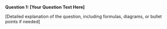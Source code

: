 <!DOCTYPE html>
<html lang="en">
<head>
  <meta charset="UTF-8">
  <meta name="viewport" content="width=device-width, initial-scale=1.0">
  <title>Question Description</title>
  <style>
    .question-description {
      /* Add your styles here, e.g., font-weight, margin, etc. */
      font-weight: bold;
      margin-bottom: 10px;
    }
    
    .question-content {
      /* Add your styles here, e.g., font-style, line-height, etc. */
      font-style: italic;
      line-height: 1.5;
    }
  </style>
</head>
<body>
  <div class="question-description">Question 1: [Your Question Text Here]</div>
  <p class="question-content">[Detailed explanation of the question, including formulas, diagrams, or bullet points if needed]</p>
</body>
</html>
